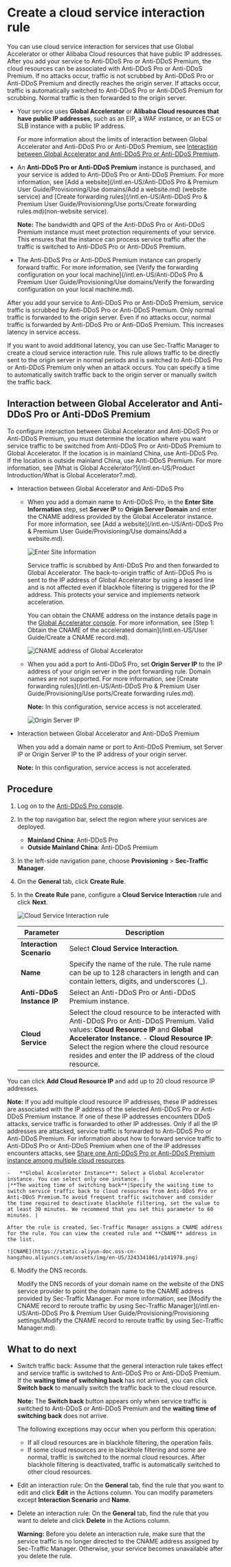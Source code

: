 # Create a cloud service interaction rule

You can use cloud service interaction for services that use Global Accelerator or other Alibaba Cloud resources that have public IP addresses. After you add your service to Anti-DDoS Pro or Anti-DDoS Premium, the cloud resources can be associated with Anti-DDoS Pro or Anti-DDoS Premium. If no attacks occur, traffic is not scrubbed by Anti-DDoS Pro or Anti-DDoS Premium and directly reaches the origin server. If attacks occur, traffic is automatically switched to Anti-DDoS Pro or Anti-DDoS Premium for scrubbing. Normal traffic is then forwarded to the origin server.

-   Your service uses **Global Accelerator** or **Alibaba Cloud resources that have public IP addresses**, such as an EIP, a WAF instance, or an ECS or SLB instance with a public IP address.

    For more information about the limits of interaction between Global Accelerator and Anti-DDoS Pro or Anti-DDoS Premium, see [Interaction between Global Accelerator and Anti-DDoS Pro or Anti-DDoS Premium](#section_b1u_nrx_njn).

-   An **Anti-DDoS Pro or Anti-DDoS Premium** instance is purchased, and your service is added to Anti-DDoS Pro or Anti-DDoS Premium. For more information, see [Add a website](/intl.en-US/Anti-DDoS Pro & Premium User Guide/Provisioning/Use domains/Add a website.md) \(website service\) and [Create forwarding rules](/intl.en-US/Anti-DDoS Pro & Premium User Guide/Provisioning/Use ports/Create forwarding rules.md)\(non-website service\).

    **Note:** The bandwidth and QPS of the Anti-DDoS Pro or Anti-DDoS Premium instance must meet protection requirements of your service. This ensures that the instance can process service traffic after the traffic is switched to Anti-DDoS Pro or Anti-DDoS Premium.

-   The Anti-DDoS Pro or Anti-DDoS Premium instance can properly forward traffic. For more information, see [Verify the forwarding configuration on your local machine](/intl.en-US/Anti-DDoS Pro & Premium User Guide/Provisioning/Use domains/Verify the forwarding configuration on your local machine.md).

After you add your service to Anti-DDoS Pro or Anti-DDoS Premium, service traffic is scrubbed by Anti-DDoS Pro or Anti-DDoS Premium. Only normal traffic is forwarded to the origin server. Even if no attacks occur, normal traffic is forwarded by Anti-DDoS Pro or Anti-DDoS Premium. This increases latency in service access.

If you want to avoid additional latency, you can use Sec-Traffic Manager to create a cloud service interaction rule. This rule allows traffic to be directly sent to the origin server in normal periods and is switched to Anti-DDoS Pro or Anti-DDoS Premium only when an attack occurs. You can specify a time to automatically switch traffic back to the origin server or manually switch the traffic back.

## Interaction between Global Accelerator and Anti-DDoS Pro or Anti-DDoS Premium

To configure interaction between Global Accelerator and Anti-DDoS Pro or Anti-DDoS Premium, you must determine the location where you want service traffic to be switched from Anti-DDoS Pro or Anti-DDoS Premium to Global Accelerator. If the location is in mainland China, use Anti-DDoS Pro. If the location is outside mainland China, use Anti-DDoS Premium. For more information, see [What is Global Accelerator?](/intl.en-US/Product Introduction/What is Global Accelerator?.md).

-   Interaction between Global Accelerator and Anti-DDoS Pro
    -   When you add a domain name to Anti-DDoS Pro, in the **Enter Site Information** step, set **Server IP** to **Origin Server Domain** and enter the CNAME address provided by the Global Accelerator instance. For more information, see [Add a website](/intl.en-US/Anti-DDoS Pro & Premium User Guide/Provisioning/Use domains/Add a website.md).

        ![Enter Site Information](https://static-aliyun-doc.oss-cn-hangzhou.aliyuncs.com/assets/img/en-US/3243341061/p139386.png)

        Service traffic is scrubbed by Anti-DDoS Pro and then forwarded to Global Accelerator. The back-to-origin traffic of Anti-DDoS Pro is sent to the IP address of Global Accelerator by using a leased line and is not affected even if blackhole filtering is triggered for the IP address. This protects your service and implements network acceleration.

        You can obtain the CNAME address on the instance details page in the [Global Accelerator console](https://ga.console.aliyun.com/list). For more information, see [Step 1: Obtain the CNAME of the accelerated domain](/intl.en-US/User Guide/Create a CNAME record.md).

        ![CNAME address of Global Accelerator](https://static-aliyun-doc.oss-cn-hangzhou.aliyuncs.com/assets/img/en-US/3243341061/p139387.png)

    -   When you add a port to Anti-DDoS Pro, set **Origin Server IP** to the IP address of your origin server in the port forwarding rule. Domain names are not supported. For more information, see [Create forwarding rules](/intl.en-US/Anti-DDoS Pro & Premium User Guide/Provisioning/Use ports/Create forwarding rules.md).

        **Note:** In this configuration, service access is not accelerated.

        ![Origin Server IP](https://static-aliyun-doc.oss-cn-hangzhou.aliyuncs.com/assets/img/en-US/3243341061/p139417.png)

-   Interaction between Global Accelerator and Anti-DDoS Premium

    When you add a domain name or port to Anti-DDoS Premium, set Server IP or Origin Server IP to the IP address of your origin server.

    **Note:** In this configuration, service access is not accelerated.


## Procedure

1.  Log on to the [Anti-DDoS Pro console](https://yundun.console.aliyun.com/?p=ddoscoo).

2.  In the top navigation bar, select the region where your services are deployed.

    -   **Mainland China**: Anti-DDoS Pro
    -   **Outside Mainland China**: Anti-DDoS Premium
3.  In the left-side navigation pane, choose **Provisioning** \> **Sec-Traffic Manager**.

4.  On the **General** tab, click **Create Rule**.

5.  In the **Create Rule** pane, configure a **Cloud Service Interaction** rule and click **Next**.

    ![Cloud Service Interaction rule](../images/p65101.png "The following figure shows the example configuration of a cloud service interaction rule in the Anti-DDoS Pro console.")

    |Parameter|Description|
    |---------|-----------|
    |**Interaction Scenario**|Select **Cloud Service Interaction**.|
    |**Name**|Specify the name of the rule. The rule name can be up to 128 characters in length and can contain letters, digits, and underscores \(\_\). |
    |**Anti-DDoS Instance IP**|Select an Anti-DDoS Pro or Anti-DDoS Premium instance.|
    |**Cloud Service**|Select the cloud resource to be interacted with Anti-DDoS Pro or Anti-DDoS Premium. Valid values: **Cloud Resource IP** and **Global Accelerator Instance**.    -   **Cloud Resource IP**: Select the region where the cloud resource resides and enter the IP address of the cloud resource.

You can click **Add Cloud Resource IP** and add up to 20 cloud resource IP addresses.

**Note:** If you add multiple cloud resource IP addresses, these IP addresses are associated with the IP address of the selected Anti-DDoS Pro or Anti-DDoS Premium instance. If one of these IP addresses encounters DDoS attacks, service traffic is forwarded to other IP addresses. Only if all the IP addresses are attacked, service traffic is forwarded to Anti-DDoS Pro or Anti-DDoS Premium. For information about how to forward service traffic to Anti-DDoS Pro or Anti-DDoS Premium when one of the IP addresses encounters attacks, see [Share one Anti-DDoS Pro or Anti-DDoS Premium instance among multiple cloud resources]().

    -   **Global Accelerator Instance**: Select a Global Accelerator instance. You can select only one instance. |
    |**The waiting time of switching back**|Specify the waiting time to switch service traffic back to cloud resources from Anti-DDoS Pro or Anti-DDoS Premium.To avoid frequent traffic switchover and consider the time required to deactivate blackhole filtering, set the value to at least 30 minutes. We recommend that you set this parameter to 60 minutes. |

    After the rule is created, Sec-Traffic Manager assigns a CNAME address for the rule. You can view the created rule and **CNAME** address in the list.

    ![CNAME](https://static-aliyun-doc.oss-cn-hangzhou.aliyuncs.com/assets/img/en-US/3243341061/p141978.png)

6.  Modify the DNS records.

    Modify the DNS records of your domain name on the website of the DNS service provider to point the domain name to the CNAME address provided by Sec-Traffic Manager. For more information, see [Modify the CNAME record to reroute traffic by using Sec-Traffic Manager](/intl.en-US/Anti-DDoS Pro & Premium User Guide/Provisioning/Provisioning settings/Modify the CNAME record to reroute traffic by using Sec-Traffic Manager.md).


## What to do next

-   Switch traffic back: Assume that the general interaction rule takes effect and service traffic is switched to Anti-DDoS Pro or Anti-DDoS Premium. If the **waiting time of switching back** has not arrived, you can click **Switch back** to manually switch the traffic back to the cloud resource.

    **Note:** The **Switch back** button appears only when service traffic is switched to Anti-DDoS or Anti-DDoS Premium and the **waiting time of switching back** does not arrive.

    The following exceptions may occur when you perform this operation:

    -   If all cloud resources are in blackhole filtering, the operation fails.
    -   If some cloud resources are in blackhole filtering and some are normal, traffic is switched to the normal cloud resources. After blackhole filtering is deactivated, traffic is automatically switched to other cloud resources.
-   Edit an interaction rule: On the **General** tab, find the rule that you want to edit and click **Edit** in the Actions column. You can modify parameters except **Interaction Scenario** and **Name**.
-   Delete an interaction rule: On the **General** tab, find the rule that you want to delete and click **Delete** in the Actions column.

    **Warning:** Before you delete an interaction rule, make sure that the service traffic is no longer directed to the CNAME address assigned by Sec-Traffic Manager. Otherwise, your service becomes unavailable after you delete the rule.


